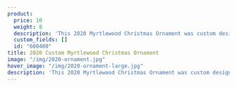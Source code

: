 ```yaml
---
product:
  price: 10
  weight: 8
  description: 'This 2020 Myrtlewood Christmas Ornament was custom designed and cut out with a laser. '
  custom_fields: []
  id: "600480"
title: 2020 Custom Myrtlewood Christmas Ornament
image: "/img/2020-ornament.jpg"
hover_image: "/img/2020-ornament-large.jpg"
description: 'This 2020 Myrtlewood Christmas Ornament was custom designed and cut out with a laser. '
---
```

